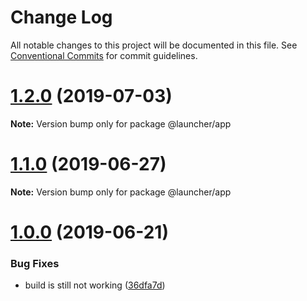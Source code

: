 # Change Log

All notable changes to this project will be documented in this file.
See [Conventional Commits](https://conventionalcommits.org) for commit guidelines.

# [1.2.0](https://github.com/fabric8-launcher/launcher-frontend/compare/v1.1.0...v1.2.0) (2019-07-03)

**Note:** Version bump only for package @launcher/app





# [1.1.0](https://github.com/fabric8-launcher/launcher-frontend/compare/v1.0.0...v1.1.0) (2019-06-27)

**Note:** Version bump only for package @launcher/app





# [1.0.0](https://github.com/fabric8-launcher/launcher-frontend/compare/v1.0.0-alpha.2...v1.0.0) (2019-06-21)


### Bug Fixes

* build is still not working ([36dfa7d](https://github.com/fabric8-launcher/launcher-frontend/commit/36dfa7d))
